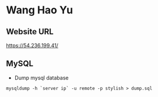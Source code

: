 # Wang Hao Yu

## Website URL
https://54.236.199.41/


## MySQL
* Dump mysql database
<pre><code>mysqldump -h `server ip` -u remote -p stylish > dump.sql</code></pre>


